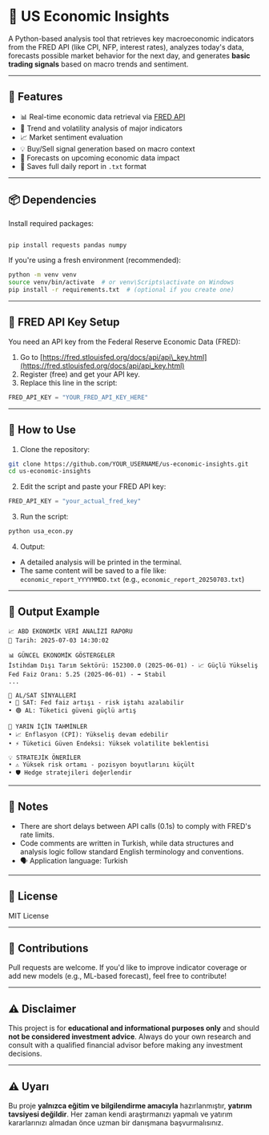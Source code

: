 

# 🧠 US Economic Insights

A Python-based analysis tool that retrieves key macroeconomic indicators from the FRED API (like CPI, NFP, interest rates), analyzes today's data, forecasts possible market behavior for the next day, and generates **basic trading signals** based on macro trends and sentiment.

---

## 🚀 Features

- 📊 Real-time economic data retrieval via [FRED API](https://fred.stlouisfed.org/)
- 🔎 Trend and volatility analysis of major indicators
- 📈 Market sentiment evaluation
- 💡 Buy/Sell signal generation based on macro context
- 🔮 Forecasts on upcoming economic data impact
- 📝 Saves full daily report in `.txt` format

---

## 📦 Dependencies

Install required packages:

````markdown

pip install requests pandas numpy
````

If you're using a fresh environment (recommended):

```bash
python -m venv venv
source venv/bin/activate  # or venv\Scripts\activate on Windows
pip install -r requirements.txt  # (optional if you create one)
```

---

## 🔑 FRED API Key Setup

You need an API key from the Federal Reserve Economic Data (FRED):

1. Go to [https://fred.stlouisfed.org/docs/api/api\_key.html](https://fred.stlouisfed.org/docs/api/api_key.html)
2. Register (free) and get your API key.
3. Replace this line in the script:

```python
FRED_API_KEY = "YOUR_FRED_API_KEY_HERE"
```

---

## 🧪 How to Use

1. Clone the repository:

```bash
git clone https://github.com/YOUR_USERNAME/us-economic-insights.git
cd us-economic-insights
```

2. Edit the script and paste your FRED API key:

```python
FRED_API_KEY = "your_actual_fred_key"
```

3. Run the script:

```bash
python usa_econ.py
```

4. Output:

* A detailed analysis will be printed in the terminal.
* The same content will be saved to a file like:
  `economic_report_YYYYMMDD.txt` (e.g., `economic_report_20250703.txt`)

---

## 📁 Output Example

```
📈 ABD EKONOMİK VERİ ANALİZİ RAPORU
📅 Tarih: 2025-07-03 14:30:02

📊 GÜNCEL EKONOMİK GÖSTERGELER
İstihdam Dışı Tarım Sektörü: 152300.0 (2025-06-01) - 📈 Güçlü Yükseliş
Fed Faiz Oranı: 5.25 (2025-06-01) - ➡️ Stabil
...

🎯 AL/SAT SİNYALLERİ
• 🔴 SAT: Fed faiz artışı - risk iştahı azalabilir
• 🟢 AL: Tüketici güveni güçlü artış

🔮 YARIN İÇİN TAHMİNLER
• 📈 Enflasyon (CPI): Yükseliş devam edebilir
• ⚡ Tüketici Güven Endeksi: Yüksek volatilite beklentisi

💡 STRATEJİK ÖNERİLER
• ⚠️ Yüksek risk ortamı - pozisyon boyutlarını küçült
• 🛡️ Hedge stratejileri değerlendir
```

---

## 📌 Notes

* There are short delays between API calls (0.1s) to comply with FRED's rate limits.
* Code comments are written in Turkish, while data structures and analysis logic follow standard English terminology and conventions.
* 🗣️ Application language: Turkish

---

## 📃 License

MIT License

---

## 🤝 Contributions

Pull requests are welcome. If you'd like to improve indicator coverage or add new models (e.g., ML-based forecast), feel free to contribute!

---

## ⚠️ Disclaimer

This project is for **educational and informational purposes only** and should **not be considered investment advice**. Always do your own research and consult with a qualified financial advisor before making any investment decisions.

---

## ⚠️ Uyarı

Bu proje **yalnızca eğitim ve bilgilendirme amacıyla** hazırlanmıştır, **yatırım tavsiyesi değildir**. Her zaman kendi araştırmanızı yapmalı ve yatırım kararlarınızı almadan önce uzman bir danışmana başvurmalısınız.

`````

